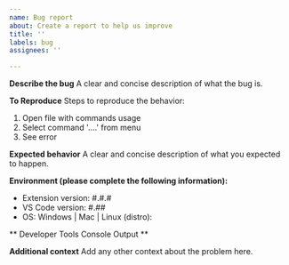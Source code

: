 ```yaml
---
name: Bug report
about: Create a report to help us improve
title: ''
labels: bug
assignees: ''

---
```


**Describe the bug**
A clear and concise description of what the bug is.

**To Reproduce**
Steps to reproduce the behavior:
1. Open file with commands usage
2. Select command '....' from menu
3. See error

**Expected behavior**
A clear and concise description of what you expected to happen.

**Environment (please complete the following information):**
- Extension version:                               #.#.#
- VS Code version:                                #.##
- OS:                                                     Windows | Mac | Linux (distro):

** Developer Tools Console Output **
<!-----------------------------------------------------------------------------------------------
Copy/paste the output in the "Console" tab in the "Developer Tools" panel (Help >
Toggle Developer Tools). For better details, run the "Enable source map support for
extension debugging" command in VS Code at least once beforehand.
------------------------------------------------------------------------------------------------->

**Additional context**
Add any other context about the problem here.

